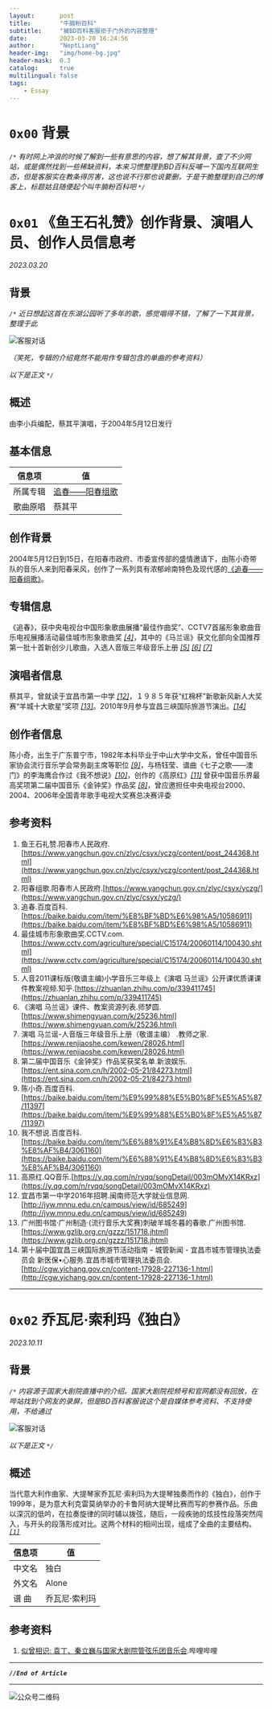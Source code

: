 ```yaml
---
layout:       post
title:        "牛腩粉百科"
subtitle:     "被BD百科客服拒于门外的内容整理"
date:         2023-03-20 16:24:56
author:       "NeptLiang"
header-img:   "img/home-bg.jpg"
header-mask:  0.3
catalog:      true
multilingual: false
tags:
    - Essay
---
```



# `0x00` 背景

*`/*` 有时网上冲浪的时候了解到一些有意思的内容，想了解其背景，查了不少网站，或是偶然找到一些稀缺资料，本来习惯整理到BD百科反哺一下国内互联网生态，但是客服实在教条得厉害，这也说不行那也说要删，于是干脆整理到自己的博客上，标题姑且随便起个叫牛腩粉百科吧 `*/`*

# `0x01` 《鱼王石礼赞》创作背景、演唱人员、创作人员信息考

*2023.03.20*

## 背景

*`/*` 近日想起这首在东湖公园听了多年的歌，感觉唱得不错，了解了一下其背景，整理于此*

![客服对话](https://neptliang.github.io/img/Article/baike/FishKingStone.png)

*（笑死，专辑的介绍竟然不能用作专辑包含的单曲的参考资料）*

*以下是正文 `*/`*


## 概述

由李小兵编配，蔡其平演唱，于2004年5月12日发行


## 基本信息

信息项 | 值
------|------
所属专辑 | [追春——阳春组歌](https://baike.baidu.com/item/%E8%BF%BD%E6%98%A5/10586911)
歌曲原唱 | 蔡其平


## 创作背景

2004年5月12日到15日，在阳春市政府、市委宣传部的盛情邀请下，由陈小奇带队的音乐人来到阳春采风，创作了一系列具有浓郁岭南特色及现代感的[《追春——阳春组歌》](https://baike.baidu.com/item/%E8%BF%BD%E6%98%A5/10586911)。


## 专辑信息

《追春》，获中央电视台中国形象歌曲展播“最佳作曲奖”、CCTV7首届形象歌曲音乐电视展播活动最佳城市形象歌曲奖 [*[4]*](#参考资料)，其中的《马兰谣》获文化部向全国推荐第一批十首新创少儿歌曲，入选人音版三年级音乐上册 [*[5]*](#参考资料) [*[6]*](#参考资料) [*[7]*](#参考资料)


## 演唱者信息

蔡其平，曾就读于宜昌市第一中学 [*[12]*](#参考资料)，１９８５年获“红棉杯”新歌新风新人大奖赛“羊城十大歌星”奖项 [*[13]*](#参考资料)。2010年9月参与宜昌三峡国际旅游节演出。[*[14]*](#参考资料)


## 创作者信息

陈小奇，出生于广东普宁市，1982年本科毕业于中山大学中文系，曾任中国音乐家协会流行音乐学会常务副主席等职位 [*[9]*](#参考资料)，与杨钰莹、谱曲《七子之歌——澳门》的李海鹰合作过《我不想说》[*[10]*](#参考资料)，创作的《高原红》[*[11]*](#参考资料) 曾获中国音乐界最高奖项第二届中国音乐《金钟奖》作品奖 [*[8]*](#参考资料)，曾应邀担任中央电视台2000、2004、2006年全国青年歌手电视大奖赛总决赛评委 


## 参考资料

1. 鱼王石礼赞.阳春市人民政府.[https://www.yangchun.gov.cn/zlyc/csyx/yczg/content/post_244368.html](https://www.yangchun.gov.cn/zlyc/csyx/yczg/content/post_244368.html)
2. 阳春组歌.阳春市人民政府.[https://www.yangchun.gov.cn/zlyc/csyx/yczg/](https://www.yangchun.gov.cn/zlyc/csyx/yczg/)
3. 追春.百度百科.[https://baike.baidu.com/item/%E8%BF%BD%E6%98%A5/10586911](https://baike.baidu.com/item/%E8%BF%BD%E6%98%A5/10586911)
4. 最佳城市形象歌曲奖.CCTV.com.[https://www.cctv.com/agriculture/special/C15174/20060114/100430.shtml](https://www.cctv.com/agriculture/special/C15174/20060114/100430.shtml)
5. 人音2011课标版(敬谱主编)小学音乐三年级上《演唱 马兰谣》公开课优质课课件教案视频.知乎.[https://zhuanlan.zhihu.com/p/339411745](https://zhuanlan.zhihu.com/p/339411745)
6. 《演唱 马兰谣》课件、教案资源列表.师梦圆.[https://www.shimengyuan.com/k/25236.html](https://www.shimengyuan.com/k/25236.html)
7. 演唱 马兰谣-人音版三年级音乐上册（敬谱主编）
.教师之家.[https://www.renjiaoshe.com/kewen/28026.html](https://www.renjiaoshe.com/kewen/28026.html)
8. 第二届中国音乐《金钟奖》作品奖获奖名单.新浪娱乐.[https://ent.sina.com.cn/h/2002-05-21/84273.html](https://ent.sina.com.cn/h/2002-05-21/84273.html)
9. 陈小奇.百度百科.[https://baike.baidu.com/item/%E9%99%88%E5%B0%8F%E5%A5%87/11397](https://baike.baidu.com/item/%E9%99%88%E5%B0%8F%E5%A5%87/11397)
10. 我不想说.百度百科.[https://baike.baidu.com/item/%E6%88%91%E4%B8%8D%E6%83%B3%E8%AF%B4/3061160](https://baike.baidu.com/item/%E6%88%91%E4%B8%8D%E6%83%B3%E8%AF%B4/3061160)
11. 高原红.QQ音乐.[https://y.qq.com/n/ryqq/songDetail/003mOMyX14KRxz](https://y.qq.com/n/ryqq/songDetail/003mOMyX14KRxz)
12. 宜昌市第一中学2016年招聘.闽南师范大学就业信息网.
[http://jyw.mnnu.edu.cn/campus/view/id/685249](http://jyw.mnnu.edu.cn/campus/view/id/685249)
13. 广州图书馆·广州制造·(流行音乐大奖赛)刺破羊城冬暮的春歌.广州图书馆.
[https://www.gzlib.org.cn/gzzz/151718.jhtml](https://www.gzlib.org.cn/gzzz/151718.jhtml)
14. 第十届中国宜昌三峡国际旅游节活动指南 - 城管新闻 - 宜昌市城市管理执法委员会    新医保•心服务.宜昌市城市管理执法委员会.
[http://cgw.yichang.gov.cn/content-17928-227136-1.html](http://cgw.yichang.gov.cn/content-17928-227136-1.html)

---


# `0x02` 乔瓦尼·索利玛《独白》

*2023.10.11*

## 背景

*`/*` 内容源于国家大剧院直播中的介绍。国家大剧院视频号和官网都没有回放，在哔站找到个网友的录屏，但是BD百科客服说这个是自媒体参考资料、不支持使用，不给通过*

![客服对话](https://neptliang.github.io/img/Article/baike/alone.png)

*以下是正文 `*/`*

## 概述

当代意大利作曲家、大提琴家乔瓦尼·索利玛为大提琴独奏而作的《独白》，创作于1999年，是为意大利克雷莫纳举办的卡鲁阿纳大提琴比赛而写的参赛作品。乐曲以深沉的低吟，在拉奏旋律的同时辅以拨弦，随后，一段疾驰的炫技性段落突然闯入，与开头的段落形成对比。这两个材料的相间出现，组成了全曲的主要结构。 [*`[1]`*](#参考资料)

信息项 | 值
------|-----
中文名 | 独白
外文名 | Alone
谱    曲 | 乔瓦尼·索利玛

## 参考资料

1. [似曾相识: 袁丁、秦立巍与国家大剧院管弦乐团音乐会](https://www.bilibili.com/video/BV1Fu411A7Ad/?share_source=copy_web&vd_source=e91ae52ce505deaacb36ff4cbf9cfa90&t=3108).哔哩哔哩


---

***`//End of Article`***

---


![公众号二维码](https://neptliang.github.io/img/Article/WeChatBlog.png)